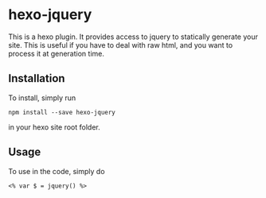 # hexo-jquery

This is a hexo plugin. It provides access to jquery to statically generate your site. This is useful if you have to deal with raw html,
and you want to process it at generation time.

## Installation

To install, simply run

```
npm install --save hexo-jquery
```

in your hexo site root folder.


## Usage

To use in the code, simply do

```
<% var $ = jquery() %>
```
